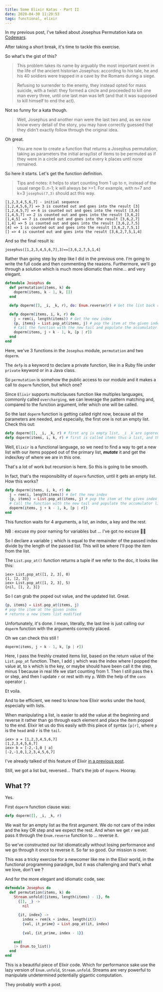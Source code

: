 ```yaml
---
title: Some Elixir Katas - Part II
date: 2020-04-30 11:29:53
tags: functional, elixir
---
```



In my previous post, I've talked about Josephus Permutation kata on [Codewars](http://codewars.com).

After taking a short break, it's time to tackle this exercise.

So what's the gist of this?

> This problem takes its name by arguably the most important event in the life of the ancient historian Josephus: according to his tale, he and his 40 soldiers were trapped in a cave by the Romans during a siege.

> Refusing to surrender to the enemy, they instead opted for mass suicide, with a twist: they formed a circle and proceeded to kill one man every three, until one last man was left (and that it was supposed to kill himself to end the act).

Not so funny for a kata though.

> Well, Josephus and another man were the last two and, as we now know every detail of the story, you may have correctly guessed that they didn't exactly follow through the original idea.

Oh great.

> You are now to create a function that returns a Josephus permutation, taking as parameters the initial array/list of items to be permuted as if they were in a circle and counted out every k places until none remained.

So here it starts.
Let's get the function definition.

> Tips and notes: it helps to start counting from 1 up to n, instead of the usual range 0..n-1; k will always be >=1.
For example, with n=7 and k=3 `josephus(7,3)` should act this way.

```shell
[1,2,3,4,5,6,7] - initial sequence
[1,2,4,5,6,7] => 3 is counted out and goes into the result [3]
[1,2,4,5,7] => 6 is counted out and goes into the result [3,6]
[1,4,5,7] => 2 is counted out and goes into the result [3,6,2]
[1,4,5] => 7 is counted out and goes into the result [3,6,2,7]
[1,4] => 5 is counted out and goes into the result [3,6,2,7,5]
[4] => 1 is counted out and goes into the result [3,6,2,7,5,1]
[] => 4 is counted out and goes into the result [3,6,2,7,5,1,4]
```

And so the final result is:

```shell
josephus([1,2,3,4,5,6,7],3)==[3,6,2,7,5,1,4]
```

Rather than going step by step like I did in the previous one. I'm going to write the full code and then commenting the reasons. Furthermore, we'll go through a solution which is much more idiomatic than mine... and very elegant.

```elixir
defmodule Josephus do
  def permutation(items, k) do
    doperm(items, k - 1, k, [])
  end

  defp doperm([], _i, _k, r), do: Enum.reverse(r) # Get the list back reversed

  defp doperm(items, i, k, r) do
    j = rem(i, length(items)) # Get the new index
    {p, items} = List.pop_at(items, j) # pop the item at the given index
    # Call the function with the new tail and populate the accumulator list with the popped num
    doperm(items, j + k - 1, k, [p | r])
  end
end
```

Here, we've 3 functions in the `Josephus` module, `permutation` and two `doperm`.

The `defp` is a keyword to declare a private function, like in a Ruby file under `private` keyword or in a Java class.

So `permutation` is somehow the public access to our module and it makes a call to `doperm` function, but which one?

Since `Elixir` supports multiclauses function like multiples languages, commonly called `overcharging`, we can leverage the pattern matching and, compared to the function argument, infer which one will be called.

So the last `doperm` function is getting called right now, because all the parameters are needed, and especially, the first one is not an empty list.
Check this out:

```elixir
defp doperm([], _i, _k, r) # first arg is empty list, _i _k are ignored and r is needed
defp doperm(items, i, k, r) # first is called items thus a list, and the rest is used too
```

Well, `Elixir` is a functional language, so we need to find a way to get a new list with our items popped out of the primary list, ***mutate*** it and get the index/key of where we are in this one.

That's a lot of work but recursion is here. So this is going to be smooth.

In fact, that's the responsibility of `doperm` function, until it gets an empty list.
How this works?

```elixir
defp doperm(items, i, k, r) do
  j = rem(i, length(items)) # Get the new index
  {p, items} = List.pop_at(items, j) # pop the item at the given index
  # Call the function with the new tail and populate the accumulator list with the popped num
  doperm(items, j + k - 1, k, [p | r])
end
```

This function waits for 4 arguments, a list, an index, a key and the rest.

NB : excuse my poor naming for variables but ... I've got no excuse 🤷‍♂️

So I declare a variable `j` which is equal to the remainder of the passed index divide by the length of the passed list. This will be where I'll pop the item from the list.

The `List.pop_at()` function returns a tuple if we refer to the doc, it looks like this:

```shell
iex> List.pop_at([1, 2, 3], 0)
{1, [2, 3]}
iex> List.pop_at([1, 2, 3], 5)
{nil, [1, 2, 3]}
```

So I can grab the poped out value, and the updated list. Great.

```elixir
{p, items} = List.pop_at(items, j)
# pop the item at the given index
# returns a new items list modified
```

Unfortunately, it's done. I mean, literally, the last line is just calling our `doperm` function with the arguments correctly placed.

Oh we can check this still !

```elixir
doperm(items, j + k - 1, k, [p | r])
```

Here, I pass the freshly created items list, based on the return value of the `List.pop_at` function. Then, I add `j` which was the index where I popped the value at, to `k` which is the key, or maybe should have been call it the step, minus 1 because in real life we start counting from 1. Then I still pass the `k` or step, and then I update `r` or rest with my `p`. With the help of the `cons` operator `|`.

Et voila.

And to be efficient, we need to know how Elixir works under the hood, especially with lists.

When manipulating a list, is easier to add the value at the beginning and reverse it rather than go through each element and place the item popped to the end. Elixir let us do this easily with this piece of syntax `[p|r]`, where `p` is the `head` and `r` is the `tail`.

```shell
iex> a = [1,2,3,4,5,6,7]
[1,2,3,4,5,6,7]
iex> b = [-2,-1,0 | a]
[-2,-1,0,1,2,3,4,5,6,7]
```

I've already talked of this feature of Elixir [in a previous post](https://www.maartz.tech/posts/2020-04-16-ex-js.html).

Still, we got a list but, reversed... That's the job of `doperm`. Hooray.

## What ??

Yes.

First `doperm` function clause was:

```elixir
defp doperm([], _i, _k, r)
```

We wait for an empty list as the first argument. We do not care of the index and the key OR step and we expect the rest. And when we get `r` we just pass it through the `Enum.reverse` function to ... reverse it.

So we've constructed our list idiomatically without losing performance and we go through it once to reverse it. So far so good. Our mission is over.

This was a tricky exercise for a newcomer like me in the Elixir world, in the functional programming paradigm, but it was challenging and that's what we love, don't we ?

And for the more elegant and idiomatic code, see:

```elixir
defmodule Josephus do
  def permutation(items, k) do
    Stream.unfold({items, length(items) - 1}, fn
      {[], _} ->
        nil
      
      {it, index} ->
        index = rem(k + index, length(it))
        {val, it_prime} = List.pop_at(it, index)
        
        {val, {it_prime, index - 1}}
        
    end)
    |> Enum.to_list()
  end
end
```

This is a beautiful piece of Elixir code.
Which for performance sake use the lazy version of `Enum.unfold`, `Stream.unfold`.
Streams are very powerful to manipulate undetermined potentially gigantic computation. 

They probably worth a post.
